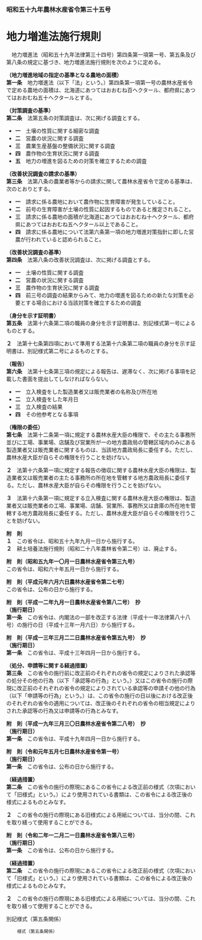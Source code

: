 ### 昭和五十九年農林水産省令第三十五号  
# 地力増進法施行規則  
　地力増進法（昭和五十九年法律第三十四号）第四条第一項第一号、第五条及び第八条の規定に基づき、地力増進法施行規則を次のように定める。  
  
**（地力増進地域の指定の基準となる農地の面積）**  
**第一条**　地力増進法（以下「法」という。）第四条第一項第一号の農林水産省令で定める農地の面積は、北海道にあつてはおおむね百ヘクタール、都府県にあつてはおおむね五十ヘクタールとする。  
  
**（対策調査の基準）**  
**第二条**　法第五条の対策調査は、次に掲げる調査とする。  
* **一**　土壌の性質に関する細密な調査  
* **二**　営農の状況に関する調査  
* **三**　農業生産基盤の整備状況に関する調査  
* **四**　農作物の生育状況に関する調査  
* **五**　地力の増進を図るための対策を確立するための調査  
  
**（改善状況調査の請求の基準）**  
**第三条**　法第八条の農業者等からの請求に関して農林水産省令で定める基準は、次のとおりとする。  
* **一**　請求に係る農地において農作物に生育障害が発生していること。  
* **二**　前号の生育障害が土壌の性質に起因するものであると推定されること。  
* **三**　請求に係る農地の面積が北海道にあつてはおおむね十ヘクタール、都府県にあつてはおおむね五ヘクタール以上であること。  
* **四**　請求に係る農地について法第六条第一項の地力増進対策指針に即した営農が行われていると認められること。  
  
**（改善状況調査の基準）**  
**第四条**　法第八条の改善状況調査は、次に掲げる調査とする。  
* **一**　土壌の性質に関する調査  
* **二**　営農の状況に関する調査  
* **三**　農作物の生育状況に関する調査  
* **四**　前三号の調査の結果からみて、地力の増進を図るための新たな対策を必要とする場合における当該対策を確立するための調査  
  
**（身分を示す証明書）**  
**第五条**　法第十六条第二項の職員の身分を示す証明書は、別記様式第一号によるものとする。  
  
**２**　法第十七条第四項において準用する法第十六条第二項の職員の身分を示す証明書は、別記様式第二号によるものとする。  
  
**（報告）**  
**第六条**　法第十七条第三項の規定による報告は、遅滞なく、次に掲げる事項を記載した書面を提出してしなければならない。  
* **一**　立入検査をした製造業者又は販売業者の名称及び所在地  
* **二**　立入検査をした年月日  
* **三**　立入検査の結果  
* **四**　その他参考となる事項  
  
**（権限の委任）**  
**第七条**　法第十二条第一項に規定する農林水産大臣の権限で、その主たる事務所並びに工場、事業場、店舗及び営業所が一の地方農政局の管轄区域内のみにある製造業者又は販売業者に関するものは、当該地方農政局長に委任する。ただし、農林水産大臣が自らその権限を行うことを妨げない。  
  
**２**　法第十六条第一項に規定する報告の徴収に関する農林水産大臣の権限は、製造業者又は販売業者の主たる事務所の所在地を管轄する地方農政局長に委任する。ただし、農林水産大臣が自らその権限を行うことを妨げない。  
  
**３**　法第十六条第一項に規定する立入検査に関する農林水産大臣の権限は、製造業者又は販売業者の工場、事業場、店舗、営業所、事務所又は倉庫の所在地を管轄する地方農政局長に委任する。ただし、農林水産大臣が自らその権限を行うことを妨げない。  
  
**附　則**  
**１**　この省令は、昭和五十九年九月一日から施行する。  
**２**　耕土培養法施行規則（昭和二十八年農林省令第二号）は、廃止する。  
  
**附　則（昭和五九年一〇月一日農林水産省令第三九号）**  
この省令は、昭和六十年五月一日から施行する。  
  
**附　則（平成元年六月六日農林水産省令第二七号）**  
この省令は、公布の日から施行する。  
  
**附　則（平成一二年九月一日農林水産省令第八二号）　抄**  
**（施行期日）**  
**第一条**　この省令は、内閣法の一部を改正する法律（平成十一年法律第八十八号）の施行の日（平成十三年一月六日）から施行する。  
  
**附　則（平成一三年三月二二日農林水産省令第五九号）　抄**  
**（施行期日）**  
**第一条**　この省令は、平成十三年四月一日から施行する。  
  
**（処分、申請等に関する経過措置）**  
**第三条**　この省令の施行前に改正前のそれぞれの省令の規定によりされた承認等の処分その他の行為（以下「承認等の行為」という。）又はこの省令の施行の際現に改正前のそれぞれの省令の規定によりされている承認等の申請その他の行為（以下「申請等の行為」という。）は、この省令の施行の日以後における改正後のそれぞれの省令の適用については、改正後のそれぞれの省令の相当規定によりされた承認等の行為又は申請等の行為とみなす。  
  
**附　則（平成一九年三月三〇日農林水産省令第二八号）　抄**  
**（施行期日）**  
**第一条**　この省令は、平成十九年四月一日から施行する。  
  
**附　則（令和元年五月七日農林水産省令第一号）**  
**（施行期日）**  
**第一条**　この省令は、公布の日から施行する。  
  
**（経過措置）**  
**第二条**　この省令の施行の際現にあるこの省令による改正前の様式（次項において「旧様式」という。）により使用されている書類は、この省令による改正後の様式によるものとみなす。  
  
**２**　この省令の施行の際現にある旧様式による用紙については、当分の間、これを取り繕って使用することができる。  
  
**附　則（令和二年一二月二一日農林水産省令第八三号）**  
**（施行期日）**  
**第一条**　この省令は、公布の日から施行する。  
  
**（経過措置）**  
**第二条**　この省令の施行の際現にあるこの省令による改正前の様式（次項において「旧様式」という。）により使用されている書類は、この省令による改正後の様式によるものとみなす。  
  
**２**　この省令の施行の際現にある旧様式による用紙については、当分の間、これを取り繕って使用することができる。  
  
別記様式（第五条関係）  

          
        様式（第五条関係）  

          
        